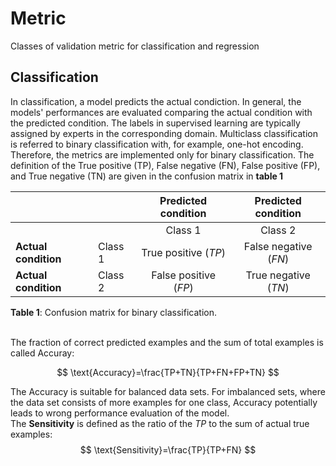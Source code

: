 # Metric
 Classes of validation metric for classification and regression
 
 ## Classification
In classification, a model predicts the actual condiction. 
In general, the models' performances are evaluated comparing the actual condition with the predicted condition. 
The labels in supervised learning are typically assigned by experts in the corresponding domain. 
Multiclass classification is referred to binary classification with, for example, one-hot encoding. 
Therefore, the metrics are implemented only for binary classification.
The definition of the True positive (TP), False negative (FN), False positive (FP), and True negative (TN) are given in the confusion matrix in **table 1**
 
|                      |         | **Predicted condition**|**Predicted condition**|
|----------------------|---------|:-------------------------:|:---------------------:|
|                      |         | Class 1                 | Class 2             |
| **Actual condition** | Class 1 | True positive ($TP$)      | False negative ($FN$) |
|**Actual condition**           | Class 2 | False positive ($FP$)     | True negative ($TN$)  |

**Table 1**: Confusion matrix for binary classification.\
<br>

The fraction of correct predicted examples and the sum of total examples is called Accuray:

 $$ 
  \text{Accuracy}=\frac{TP+TN}{TP+FN+FP+TN}
 $$
 
 The Accuracy is suitable for balanced data sets.
 For imbalanced sets, where the data set consists of more examples for one class, Accuracy potentially leads to wrong performance evaluation of the model.\
 The **Sensitivity** is defined as the ratio of the $TP$ to the sum of actual true examples:
 $$
 \text{Sensitivity}=\frac{TP}{TP+FN}
 $$
 
